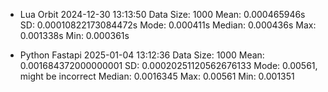 <!-- TODO: total times could be good to see -->
- Lua Orbit
2024-12-30 13:13:50
Data Size:  1000
Mean:	    0.000465946s
SD:         0.00010822173084472s
Mode:       0.000411s
Median:     0.000436s
Max:        0.001338s
Min:        0.000361s

- Python Fastapi
2025-01-04 13:12:36
Data Size:  1000
Mean:       0.001684372000000001
SD:         0.00020251120562676133
Mode:       0.00561, might be incorrect
Median:     0.0016345
Max:        0.00561
Min:        0.001351
